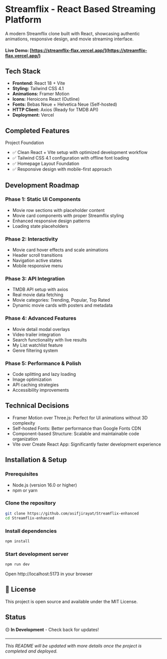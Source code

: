# Streamflix - React Based Streaming Platform

A modern Streamflix clone built with React, showcasing authentic animations, responsive design, and movie streaming interface.

#### Live Demo: [https://streamflix-flax.vercel.app/](https://streamflix-flax.vercel.app/)

## Tech Stack

- **Frontend:** React 18 + Vite
- **Styling:** Tailwind CSS 4.1
- **Animations:** Framer Motion
- **Icons:** Heroicons React (Outline)
- **Fonts:** Bebas Neue + Helvetica Neue (Self-hosted)
- **HTTP Client:** Axios (Ready for TMDB API)
- **Deployment:** Vercel

## Completed Features

Project Foundation

- ✅ Clean React + Vite setup with optimized development workflow
- ✅ Tailwind CSS 4.1 configuration with offline font loading
- ✅ Homepage Layout Foundation
- ✅ Responsive design with mobile-first approach

## Development Roadmap

### Phase 1: Static UI Components

- Movie row sections with placeholder content
- Movie card components with proper Streamflix styling
- Enhanced responsive design patterns
- Loading state placeholders

### Phase 2: Interactivity

- Movie card hover effects and scale animations
- Header scroll transitions
- Navigation active states
- Mobile responsive menu

### Phase 3: API Integration

- TMDB API setup with axios
- Real movie data fetching
- Movie categories: Trending, Popular, Top Rated
- Dynamic movie cards with posters and metadata

### Phase 4: Advanced Features

- Movie detail modal overlays
- Video trailer integration
- Search functionality with live results
- My List watchlist feature
- Genre filtering system

### Phase 5: Performance & Polish

- Code splitting and lazy loading
- Image optimization
- API caching strategies
- Accessibility improvements

## Technical Decisions

- Framer Motion over Three.js: Perfect for UI animations without 3D complexity
- Self-hosted Fonts: Better performance than Google Fonts CDN
- Component-based Structure: Scalable and maintainable code organization
- Vite over Create React App: Significantly faster development experience

## Installation & Setup

### Prerequisites

- Node.js (version 16.0 or higher)
- npm or yarn

### Clone the repository

```bash
git clone https://github.com/asifjirayat/Streamflix-enhanced
cd Streamflix-enhanced
```

### Install dependencies

```bash
npm install
```

### Start development server

```bash
npm run dev
```

Open http://localhost:5173 in your browser

## 📄 License

This project is open source and available under the MIT License.

## Status

🟡 **In Development** - Check back for updates!

---

_This README will be updated with more details once the project is completed and deployed._
